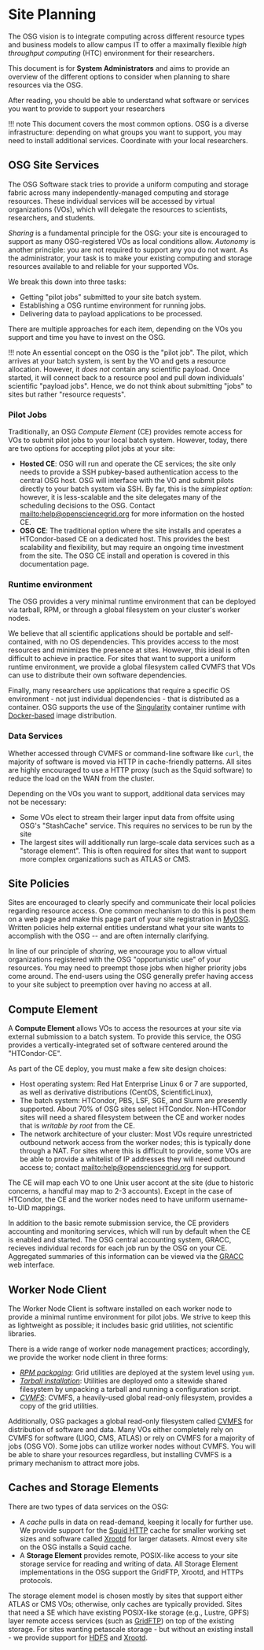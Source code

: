 Site Planning
=============

The OSG vision is to integrate computing across different resource types and business models to allow campus IT to offer
a maximally flexible _high throughput computing_ (HTC) environment for their researchers.

This document is for **System Administrators** and aims to provide an overview of the different options to consider when
planning to share resources via the OSG.

After reading, you should be able to understand what software or services you want to provide to support your
researchers

!!! note
    This document covers the most common options.  OSG is a diverse infrastructure: depending on what groups you want to
    support, you may need to install additional services.  Coordinate with your local researchers.

OSG Site Services
-----------------

The OSG Software stack tries to provide a uniform computing and storage fabric across many independently-managed
computing and storage resources. These individual services will be accessed by virtual organizations (VOs), which will
delegate the resources to scientists, researchers, and students.

_Sharing_ is a fundamental principle for the OSG: your site is encouraged to support as many OSG-registered VOs as
local conditions allow.  _Autonomy_ is another principle: you are not required to support any you do not want.  As the
administrator, your task is to make your existing computing and storage resources available to and reliable for your
supported VOs.

We break this down into three tasks:

- Getting "pilot jobs" submitted to your site batch system.
- Establishing a OSG runtime environment for running jobs.
- Delivering data to payload applications to be processed.

There are multiple approaches for each item, depending on the VOs you support and time you have to invest on the OSG.

!!! note
    An essential concept on the OSG is the "pilot job".  The pilot, which arrives at your batch system, is sent by the
    VO and gets a resource allocation.  However, it _does not_ contain any scientific payload.  Once started, it will
    connect back to a resource pool and pull down individuals' scientific "payload jobs".  Hence, we do not think about
    submitting "jobs" to sites but rather "resource requests".

### Pilot Jobs

Traditionally, an OSG *Compute Element* (CE) provides remote access for VOs to submit pilot jobs to your local batch
system.  However, today, there are two options for accepting pilot jobs at your site:

- **Hosted CE**: OSG will run and operate the CE services; the site only needs to provide a SSH pubkey-based
   authentication access to the central OSG host.  OSG will interface with the VO and submit pilots directly to your
   batch system via SSH.  By far, this is the _simplest option_: however, it is less-scalable and the site delegates
   many of the scheduling decisions to the OSG.  Contact <mailto:help@opensciencegrid.org> for more information on the
   hosted CE.
- **OSG CE**: The traditional option where the site installs and operates a HTCondor-based CE on a dedicated host.
   This provides the best scalability and flexibility, but may require an ongoing time investment from the site.  The
   OSG CE install and operation is covered in this documentation page.

### Runtime environment

The OSG provides a very minimal runtime environment that can be deployed via tarball, RPM, or through a global
filesystem on your cluster's worker nodes.

We believe that all scientific applications should be portable and self-contained, with no OS dependencies.
This provides access to the most resources and minimizes the presence at sites.
However, this ideal is often difficult to achieve in practice.
For sites that want to support a uniform runtime environment, we provide a global filesystem called CVMFS that VOs can
use to distribute their own software dependencies.

Finally, many researchers use applications that require a specific OS environment - not just individual dependencies -
that is distributed as a container.  OSG supports the use of the [Singularity](http://singularity.lbl.gov/) container
runtime with [Docker-based](https://hub.docker.com) image distribution.

### Data Services

Whether accessed through CVMFS or command-line software like `curl`, the majority of software is moved via HTTP in
cache-friendly patterns.  All sites are highly encouraged to use a HTTP proxy (such as the Squid software) to reduce
the load on the WAN from the cluster.

Depending on the VOs you want to support, additional data services may not be necessary:

- Some VOs elect to stream their larger input data from offsite using OSG's "StashCache" service.  This requires no
  services to be run by the site
- The largest sites will additionally run large-scale data services such as a "storage element".  This is often required
  for sites that want to support more complex organizations such as ATLAS or CMS.

Site Policies
-------------

Sites are encouraged to clearly specify and communicate their local policies regarding resource access. One common
mechanism to do this is post them on a web page and make this page part of your site registration in
[MyOSG](http://my.opensciencegrid.org).  Written policies help external entities understand what your site wants to
accomplish with the OSG -- and are often internally clarifying.

In line of our principle of *sharing*, we encourage you to allow virtual organizations registered with the OSG
"opportunistic use" of your resources. You may need to preempt those jobs when higher priority jobs come around.
The end-users using the OSG generally prefer having access to your site subject to preemption over having no access
at all.

Compute Element
---------------

A **Compute Element** allows VOs to access the resources at your site via external submission to a batch system.  To
provide this service, the OSG provides a vertically-integrated set of software centered around the "HTCondor-CE".

As part of the CE deploy, you must make a few site design choices:

- Host operating system: Red Hat Enterprise Linux 6 or 7 are supported, as well as derivative distributions (CentOS,
  ScientificLinux),
- The batch system:  HTCondor, PBS, LSF, SGE, and Slurm are presently supported.  About 70% of OSG sites select
  HTCondor.  Non-HTCondor sites will need a shared filesystem between the CE and worker nodes that is _writable by
  root_ from the CE.
- The network architecture of your cluster: Most VOs require unrestricted outbound network access from the worker nodes;
  this is typically done through a NAT.  For sites where this is difficult to provide, some VOs are be able to provide
  a whitelist of IP addresses they will need outbound access to; contact <mailto:help@opensciencegrid.org> for support.

The CE will map each VO to one Unix user accont at the site (due to historic concerns, a handful may map to 2-3
accounts).  Except in the case of HTCondor, the CE and the worker nodes need to have uniform username-to-UID mappings.

In addition to the basic remote submission service, the CE providers accounting and monitoring services, which will
run by default when the CE is enabled and started. The OSG central accounting system, GRACC, recieves individual
records for each job run by the OSG on your CE. Aggregated summaries of this information can be viewed via the
[GRACC](https://gracc.opensciencegrid.org) web interface.

Worker Node Client
------------------

The Worker Node Client is software installed on each worker node to provide a minimal runtime environment for pilot
jobs.  We strive to keep this as lightweight as possible; it includes basic grid utilities, not scientific libraries.

There is a wide range of worker node management practices; accordingly, we provide the worker node client in three
forms:

- [*RPM packaging*](worker-node/install-wn.md): Grid utilities are deployed at the system level using `yum`.
- [*Tarball installation*](worker-node/install-wn-tarball.md): Utilities are deployed onto a sitewide shared
  filesystem by unpacking a tarball and running a configuration script.
- [*CVMFS*](worker-node/install-wn-oasis): CVMFS, a heavily-used global read-only filesystem, provides a copy of the grid utilities.

Additionally, OSG packages a global read-only filesystem called [CVMFS](worker-node/install-cvmfs) for distribution of
software and data.  Many VOs either completely rely on CVMFS for software (LIGO, CMS, ATLAS) or rely on CVMFS for a
majority of jobs (OSG VO).  Some jobs can utilize worker nodes without CVMFS.  You will be able to share your
resources regardless, but installing CVMFS is a primary mechanism to attract more jobs.

Caches and Storage Elements
------

There are two types of data services on the OSG:

- A *cache* pulls in data on read-demand, keeping it locally for further use.  We provide support for the
  [Squid HTTP](data/frontier-squid) cache for smaller working set sizes and software called [Xrootd](http://xrootd.org)
  for larger datasets.  Almost every site on the OSG installs a Squid cache.
- A **Storage Element** provides remote, POSIX-like access to your site storage service for reading and writing of data.
  All Storage Element implementations in the OSG support the GridFTP, Xrootd, and HTTPs protocols.

The storage element model is chosen mostly by sites that support either ATLAS or CMS VOs; otherwise, only caches are
typically provided.  Sites that need a SE which have existing POSIX-like storage (e.g., Lustre, GPFS) layer remote
access services (such as [GridFTP](data/gridftp)) on top of the existing storage.  For sites wanting petascale storage -
but without an existing install - we provide support for [HDFS](data/hadoop-overview) and
[Xrootd](data/xrootd-overview).

<!-- TODO: these figures were all garbage.  Redraw
## Example Configurations
This section contains a few example that illustrate how the different elements contributing to an OSG site can be
combined. Each %GRAY%gray%ENDCOLOR% box represents a physical resource or virtual machine that is required in the
example.
-->
